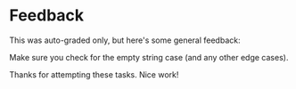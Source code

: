 # Feedback

This was auto-graded only, but here's some general feedback:

Make sure you check for the empty string case (and any other edge cases).

Thanks for attempting these tasks. Nice work!
